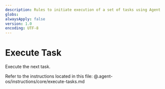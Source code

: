 ```yaml
---
description: Rules to initiate execution of a set of tasks using Agent OS
globs:
alwaysApply: false
version: 1.0
encoding: UTF-8
---
```


# Execute Task

Execute the next task.

Refer to the instructions located in this file:
@.agent-os/instructions/core/execute-tasks.md

